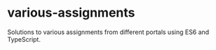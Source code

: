 # various-assignments
Solutions to various assignments from different portals using ES6 and TypeScript.
